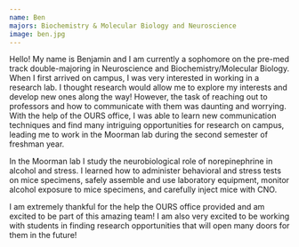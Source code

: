 ```yaml
---
name: Ben
majors: Biochemistry & Molecular Biology and Neuroscience
image: ben.jpg
---
```


Hello! My name is Benjamin and I am currently a sophomore on the pre-med track double-majoring in Neuroscience and Biochemistry/Molecular Biology. When I first arrived on campus, I was very interested in working in a research lab. I thought research would allow me to explore my interests and develop new ones along the way! However, the task of reaching out to professors and how to communicate with them was daunting and worrying. With the help of the OURS office, I was able to learn new communication techniques and find many intriguing opportunities for research on campus, leading me to work in the Moorman lab during the second semester of freshman year.

In the Moorman lab I study the neurobiological role of norepinephrine in alcohol and stress. I learned how to administer behavioral and stress tests on mice specimens, safely assemble and use laboratory equipment, monitor alcohol exposure to mice specimens, and carefully inject mice with CNO.

I am extremely thankful for the help the OURS office provided and am excited to be part of this amazing team! I am also very excited to be working with students in finding research opportunities that will open many doors for them in the future! 
